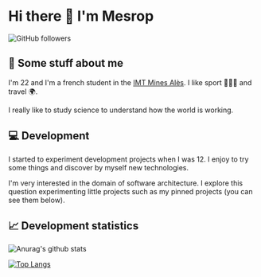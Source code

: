 # Hi there 👋 I'm Mesrop

![GitHub followers](https://img.shields.io/github/followers/mesropaghumyan?label=Follow&style=social)

## 🦸‍ Some stuff about me

I'm 22 and I'm a french student in the [IMT Mines Alès](https://www.imt-mines-ales.fr/). I like sport 🏃🏻‍♂️ and travel 🌍.

I really like to study science to understand how the world is working.

## 💻 Development

I started to experiment development projects when I was 12. I enjoy to try some things and discover by myself new technologies. 

I'm very interested in the domain of software architecture. I explore this question experimenting little projects such as my pinned projects (you can see them below).

## 📈 Development statistics

![Anurag's github stats](https://github-readme-stats.vercel.app/api?username=mesropaghumyan&hide=issues&show_icons=true)

[![Top Langs](https://github-readme-stats.vercel.app/api/top-langs/?username=mesropaghumyan)](https://github.com/anuraghazra/github-readme-stats)
